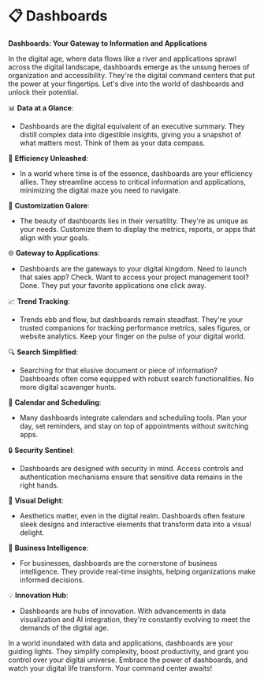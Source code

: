 # 📋 Dashboards

**Dashboards: Your Gateway to Information and Applications**

In the digital age, where data flows like a river and applications sprawl across the digital landscape, dashboards emerge as the unsung heroes of organization and accessibility. They're the digital command centers that put the power at your fingertips. Let's dive into the world of dashboards and unlock their potential.

📊 **Data at a Glance**:

* Dashboards are the digital equivalent of an executive summary. They distill complex data into digestible insights, giving you a snapshot of what matters most. Think of them as your data compass.

🚀 **Efficiency Unleashed**:

* In a world where time is of the essence, dashboards are your efficiency allies. They streamline access to critical information and applications, minimizing the digital maze you need to navigate.

🎯 **Customization Galore**:

* The beauty of dashboards lies in their versatility. They're as unique as your needs. Customize them to display the metrics, reports, or apps that align with your goals.

🌐 **Gateway to Applications**:

* Dashboards are the gateways to your digital kingdom. Need to launch that sales app? Check. Want to access your project management tool? Done. They put your favorite applications one click away.

📈 **Trend Tracking**:

* Trends ebb and flow, but dashboards remain steadfast. They're your trusted companions for tracking performance metrics, sales figures, or website analytics. Keep your finger on the pulse of your digital world.

🔍 **Search Simplified**:

* Searching for that elusive document or piece of information? Dashboards often come equipped with robust search functionalities. No more digital scavenger hunts.

📅 **Calendar and Scheduling**:

* Many dashboards integrate calendars and scheduling tools. Plan your day, set reminders, and stay on top of appointments without switching apps.

🔒 **Security Sentinel**:

* Dashboards are designed with security in mind. Access controls and authentication mechanisms ensure that sensitive data remains in the right hands.

🌈 **Visual Delight**:

* Aesthetics matter, even in the digital realm. Dashboards often feature sleek designs and interactive elements that transform data into a visual delight.

💼 **Business Intelligence**:

* For businesses, dashboards are the cornerstone of business intelligence. They provide real-time insights, helping organizations make informed decisions.

💡 **Innovation Hub**:

* Dashboards are hubs of innovation. With advancements in data visualization and AI integration, they're constantly evolving to meet the demands of the digital age.

In a world inundated with data and applications, dashboards are your guiding lights. They simplify complexity, boost productivity, and grant you control over your digital universe. Embrace the power of dashboards, and watch your digital life transform. Your command center awaits!
